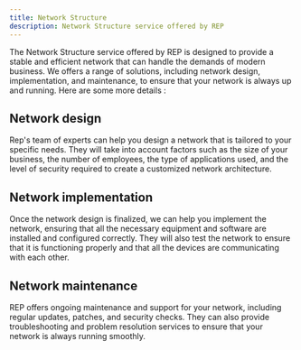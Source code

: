 ```yaml
---
title: Network Structure
description: Network Structure service offered by REP
---
```


The Network Structure service offered by REP is designed to provide a stable and efficient network that can handle the demands of modern business. We offers a range of solutions, including network design, implementation, and maintenance, to ensure that your network is always up and running.
Here are some more details :

## Network design
Rep's team of experts can help you design a network that is tailored to your specific needs. They will take into account factors such as the size of your business, the number of employees, the type of applications used, and the level of security required to create a customized network architecture.

## Network implementation
Once the network design is finalized, we can help you implement the network, ensuring that all the necessary equipment and software are installed and configured correctly. They will also test the network to ensure that it is functioning properly and that all the devices are communicating with each other.

## Network maintenance
REP offers ongoing maintenance and support for your network, including regular updates, patches, and security checks. They can also provide troubleshooting and problem resolution services to ensure that your network is always running smoothly.
